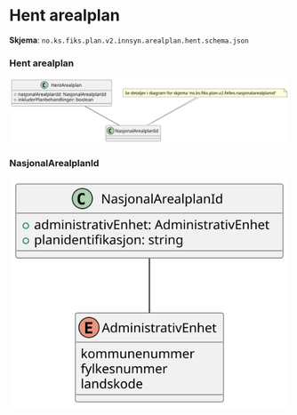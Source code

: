 # Hent arealplan

**Skjema**: `no.ks.fiks.plan.v2.innsyn.arealplan.hent.schema.json`

### Hent arealplan

![arealplan-hent](arealplan-hent.svg)

### NasjonalArealplanId

![nasjonalarealplanid](./../no.ks.fiks.plan.v2.felles.nasjonalarealplanid/nasjonalarealplanid.svg)
